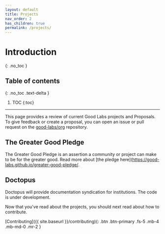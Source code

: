 ```yaml
---
layout: default
title: Projects
nav_order: 2
has_children: true
permalink: /projects/
---
```


# Introduction
{: .no_toc }

## Table of contents
{: .no_toc .text-delta }

1. TOC
{:toc}

---

This page provides a review of current Good Labs projects and Proposals. To give feedback or
create a proposal, you can open an issue or pull request on the [good-labs/org](https://www.github.com/good-labs/org) repository.

## The Greater Good Pledge

The Greater Good Pledge is an assertion a community or project can make to be for the greater good. Read more about [the pledge here](https://good-labs.github.io/greater-good-pledge/.

## Doctopus

Doctopus will provide documentation syndication for institutions. The code is under development.

Now that you've read about the projects, you should next read about how to contribute.

[Contributing]({{ site.baseurl }}/contributing){: .btn .btn-primary .fs-5 .mb-4 .mb-md-0 .mr-2 }

